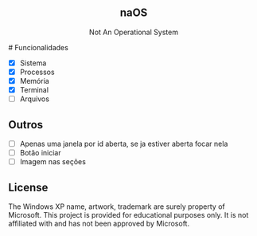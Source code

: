 <!-- PROJECT LOGO -->
<br />
<p align="center">

  <h2 align="center">naOS</h2>

  <p align="center">
   Not An Operational System
</a>
  </p>
</p>
# Funcionalidades

- [X] Sistema
- [X] Processos
- [X] Memória
- [X] Terminal
- [ ] Arquivos

## Outros

- [ ] Apenas uma janela por id aberta, se ja estiver aberta focar nela
- [ ] Botão iniciar
- [ ] Imagem nas seções

## License

The Windows XP name, artwork, trademark are surely property of Microsoft. This project is provided for educational purposes only. It is not affiliated with and has not been approved by Microsoft.
